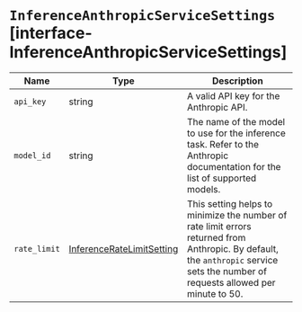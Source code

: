 # `InferenceAnthropicServiceSettings` [interface-InferenceAnthropicServiceSettings]

| Name | Type | Description |
| - | - | - |
| `api_key` | string | A valid API key for the Anthropic API. |
| `model_id` | string | The name of the model to use for the inference task. Refer to the Anthropic documentation for the list of supported models. |
| `rate_limit` | [InferenceRateLimitSetting](./InferenceRateLimitSetting.md) | This setting helps to minimize the number of rate limit errors returned from Anthropic. By default, the `anthropic` service sets the number of requests allowed per minute to 50. |
